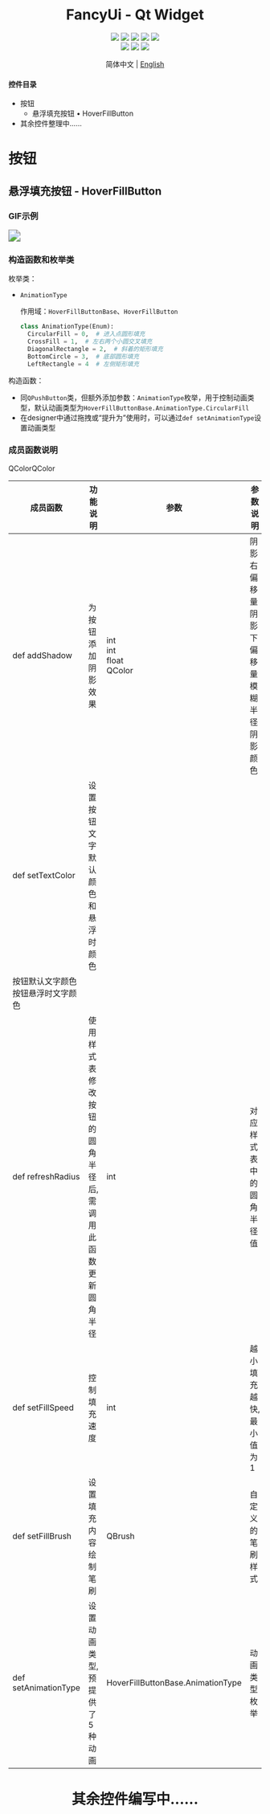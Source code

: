 <div align="center">
  <h1>FancyUi - Qt Widget</h1>
</div>


<div align="center">
  <img src="https://img.shields.io/badge/License-GPLv3-green?logoColor=63%2C%20185%2C%2017&label=License&labelColor=63%2C%20185%2C%2017&color=63%2C%20185%2C%2017">
  <img src="https://img.shields.io/badge/Language-C++-rgb(243,75,125)">
  <img src="https://img.shields.io/badge/Language-Python-rgb(53,114,165)">
  <img src="https://img.shields.io/badge/Qt-QMake-rgb(158,106,3)">
  <img src="https://img.shields.io/badge/Qt-Qt%20Widget-63%2C%20185%2C%2017">
</div>
<div align="center">
    <img src="https://img.shields.io/github/stars/BFEMCC/Qt-widget-Fancy_UI?style=default&label=%E2%AD%90%EF%B8%8Fstars">
    <img src="https://img.shields.io/github/forks/BFEMCC/Qt-widget-Fancy_UI?style=default">
    <img src="https://img.shields.io/github/watchers/BFEMCC/Qt-widget-Fancy_UI?style=default">
</div>


<p align="center">
 简体中文 | <a href="./README_EN.md">English</a>
</p>
<h4>
    控件目录
</h4>
<ul>
  <li>按钮
    <ul>
      <li>悬浮填充按钮 • HoverFillButton</li>
    </ul>
  </li>
  <li>其余控件整理中......</li>
</ul>

# 按钮

## 悬浮填充按钮 - HoverFillButton

### GIF示例

<img src="./GIF/HoverFillButton.gif" style="zoom:150%;" />

### 构造函数和枚举类

枚举类：

- `AnimationType` 

  作用域：`HoverFillButtonBase`、`HoverFillButton`

  ```python
  class AnimationType(Enum):
    CircularFill = 0,  # 进入点圆形填充
    CrossFill = 1,  # 左右两个小圆交叉填充
    DiagonalRectangle = 2,  # 斜着的矩形填充
    BottomCircle = 3,  # 底部圆形填充
    LeftRectangle = 4  # 左侧矩形填充
  ```

构造函数：

- 同`QPushButton`类，但额外添加参数：`AnimationType`枚举，用于控制动画类型，默认动画类型为`HoverFillButtonBase.AnimationType.CircularFill`
- 在designer中通过拖拽或“提升为”使用时，可以通过`def setAnimationType`设置动画类型

### 成员函数说明

<table>
    <thead>
        <tr>
            <th>成员函数</th>
            <th>功能说明</th>
            <th>参数</th>
            <th>参数说明</th>
        </tr>
    </thead>
    <tbody>
        <tr>
            <td>def addShadow</td>
            <td>为按钮添加阴影效果</td>
            <td>int<br>
                int<br>
                float<br>
                QColor</td>
            <td>阴影右偏移量<br>
                阴影下偏移量<br>
                模糊半径<br>
                阴影颜色</td>
        </tr>
        <tr>
            <td>def setTextColor</td>
            <td>设置按钮文字默认颜色和悬浮时颜色</td>
            <td>
              <tr>QColor</tr>
              <tr>QColor</tr>
            </td>
            <td>按钮默认文字颜色<br>按钮悬浮时文字颜色</td>
        </tr>
        <tr>
            <td>def refreshRadius</td>
            <td>使用样式表修改按钮的圆角半径后,需调用此函数更新圆角半径</td>
            <td>int</td>
            <td>对应样式表中的圆角半径值</td>
        </tr>
        <tr>
            <td>def setFillSpeed</td>
            <td>控制填充速度</td>
            <td>int</td>
            <td>越小填充越快,最小值为1</td>
        </tr>
        <tr>
            <td>def setFillBrush</td>
            <td>设置填充内容绘制笔刷</td>
            <td>QBrush</td>
            <td>自定义的笔刷样式</td>
        </tr>
        <tr>
            <td>def setAnimationType</td>
            <td>设置动画类型,预提供了5种动画</td>
            <td>HoverFillButtonBase.AnimationType</td>
            <td>动画类型枚举</td>
        </tr>
    </tbody>
</table>


<div align="center">
  <h1>其余控件编写中......</h1>
</div>

